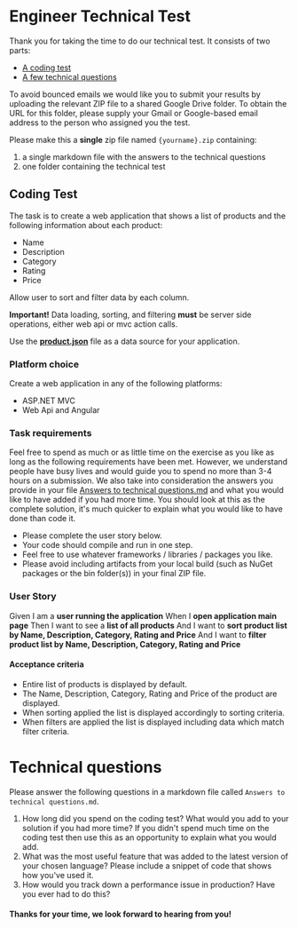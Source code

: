 # Engineer Technical Test 

Thank you for taking the time to do our technical test. It consists of two parts:

* [A coding test](#coding-test)
* [A few technical questions](#technical-questions)

To avoid bounced emails we would like you to submit your results by uploading the relevant ZIP file to a shared Google Drive folder. To obtain the URL for this folder, please supply your Gmail or Google-based email address to the person who assigned you the test.

Please make this a **single** zip file named `{yourname}.zip` containing:

1. a single markdown file with the answers to the technical questions
2. one folder containing the technical test

## Coding Test

The task is to create a web application that shows a list of products and the following information about each product:

- Name
- Description
- Category
- Rating
- Price

Allow user to sort and filter data by each column. 

**Important!** Data loading, sorting, and filtering **must** be server side operations, either web api or mvc action calls.

Use the **[product.json](products.json)** file as a data source for your application.

### Platform choice

Create a web application in any of the following platforms:

- ASP.NET MVC
- Web Api and Angular

### Task requirements

Feel free to spend as much or as little time on the exercise as you like as long as the following requirements have been met. However, we understand people have busy lives and would guide you to spend no more than 3-4 hours on a submission. We also take into consideration the answers you provide in your file [Answers to technical questions.md](#technical-questions) and what you would like to have added if you had more time. You should look at this as the complete solution, it's much quicker to explain what you would like to have done than code it.

- Please complete the user story below.
- Your code should compile and run in one step.
- Feel free to use whatever frameworks / libraries / packages you like.
- Please avoid including artifacts from your local build (such as NuGet packages or the bin folder(s)) in your final ZIP file.

### User Story

Given I am a **user running the application** 
When I **open application main page** 
Then I want to see a **list of all products** 
And I want to **sort product list by Name, Description, Category, Rating and Price** 
And I want to **filter product list by Name, Description, Category, Rating and Price** 

#### Acceptance criteria

- Entire list of products is displayed by default.
- The Name, Description, Category, Rating and Price of the product are displayed.
- When sorting applied the list is displayed accordingly to sorting criteria.
- When filters are applied the list is displayed including data which match filter criteria.

# Technical questions

Please answer the following questions in a markdown file called `Answers to technical questions.md`.

1. How long did you spend on the coding test? What would you add to your solution if you had more time? If you didn't spend much time on the coding test then use this as an opportunity to explain what you would add.
2. What was the most useful feature that was added to the latest version of your chosen language? Please include a snippet of code that shows how you've used it.
3. How would you track down a performance issue in production? Have you ever had to do this?

#### Thanks for your time, we look forward to hearing from you!
